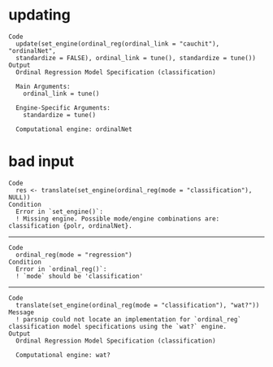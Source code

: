 # updating

    Code
      update(set_engine(ordinal_reg(ordinal_link = "cauchit"), "ordinalNet",
      standardize = FALSE), ordinal_link = tune(), standardize = tune())
    Output
      Ordinal Regression Model Specification (classification)
      
      Main Arguments:
        ordinal_link = tune()
      
      Engine-Specific Arguments:
        standardize = tune()
      
      Computational engine: ordinalNet 
      

# bad input

    Code
      res <- translate(set_engine(ordinal_reg(mode = "classification"), NULL))
    Condition
      Error in `set_engine()`:
      ! Missing engine. Possible mode/engine combinations are: classification {polr, ordinalNet}.

---

    Code
      ordinal_reg(mode = "regression")
    Condition
      Error in `ordinal_reg()`:
      ! `mode` should be 'classification'

---

    Code
      translate(set_engine(ordinal_reg(mode = "classification"), "wat?"))
    Message
      ! parsnip could not locate an implementation for `ordinal_reg` classification model specifications using the `wat?` engine.
    Output
      Ordinal Regression Model Specification (classification)
      
      Computational engine: wat? 
      

